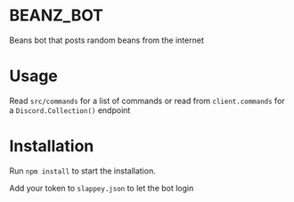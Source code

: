 # BEANZ_BOT
 Beans bot that posts random beans from the internet


# Usage
Read `src/commands` for a list of commands or read from `client.commands` for a `Discord.Collection()` endpoint


# Installation

Run `npm install` to start the installation.

Add your token to `slappey.json` to let the bot login

